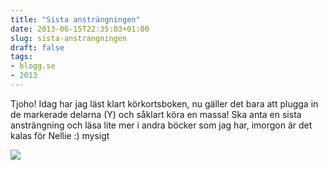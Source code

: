 ```yaml
---
title: "Sista ansträngningen"
date: 2013-06-15T22:35:03+01:00
slug: sista-anstrangningen
draft: false
tags:
- blogg.se
- 2013
---
```

Tjoho! Idag har jag läst klart körkortsboken, nu gäller det bara att plugga in de markerade delarna (Y) och såklart köra en massa! Ska anta en sista ansträngning och läsa lite mer i andra böcker som jag har, imorgon är det kalas för Nellie :) mysigt

![](/assets/images/blogg.se/wiktoooor_50385fb89606ee3261004465.jpg)